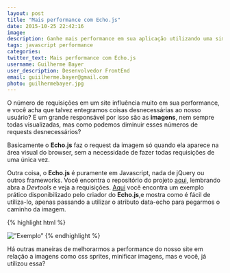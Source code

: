 ```yaml
---
layout: post
title: "Mais performance com Echo.js"
date: 2015-10-25 22:42:16
image:
description: Ganhe mais performance em sua aplicação utilizando uma simples mini-biblioteca que tem como função atrasar o carregamento das imagens.
tags: javascript performance
categories:
twitter_text: Mais performance com Echo.js
username: Guilherme Bayer
user_description: Desenvolvedor FrontEnd
email: guiilherme.bayer@gmail.com
photo: guilhermebayer.jpg
---
```


O número de requisições em um site influência muito em sua performance, e você acha que talvez entegramos coisas desnecessárias ao nosso usuário? E um grande responsável por isso são as __imagens__, nem sempre todas visualizadas, mas como podemos diminuir esses números de requests desnecessários?

Basicamente o __Echo.js__ faz o request da imagem só quando ela aparece na área visual do browser, sem a necessidade de fazer todas requisições de uma única vez.

Outra coisa, o __Echo.js__ é puramente em Javascript, nada de jQuery ou outros frameworks. Você encontra o repositório do projeto [aqui](https://github.com/toddmotto/echo), lembrando abra a _Devtools_ e veja a requisições.
[Aqui](http://toddmotto.com/labs/echo/) você encontra um exemplo prático disponibilizado pelo criador do __Echo.js__,e mostra como é fácil de utiliza-lo, apenas passando a utilizar o atributo data-echo para pegarmos o caminho da imagem.

{% highlight html %}
<!-- Utilizando o atributo data-echo="" -->
<img data-echo=”exemplo.png” alt=”Exemplo”>
{% endhighlight %}

Há outras maneiras de melhorarmos a performance do nosso site em relação a imagens como css sprites, minificar imagens, mas e você, já utilizou essa?
